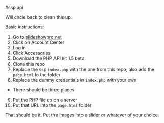#ssp api

Will circle back to clean this up.

Basic instructions:

1. Go to [slideshowpro.net](http://slideshowpro.net)
2. Click on Account Center
3. Log in
4. Click Accessories
5. Download the PHP API kit 1.5 beta
6. Clone this repo
7. Replace the ssp `index.php` with the one from this repo, also add the `page.html` to the folder
8. Replace the dummy credentials in `index.php` with your own
  * There should be three places
9. Put the PHP file up on a server
10. Put that URL into the `page.html` folder

That should be it. Put the images into a slider or whatever of your choice.
